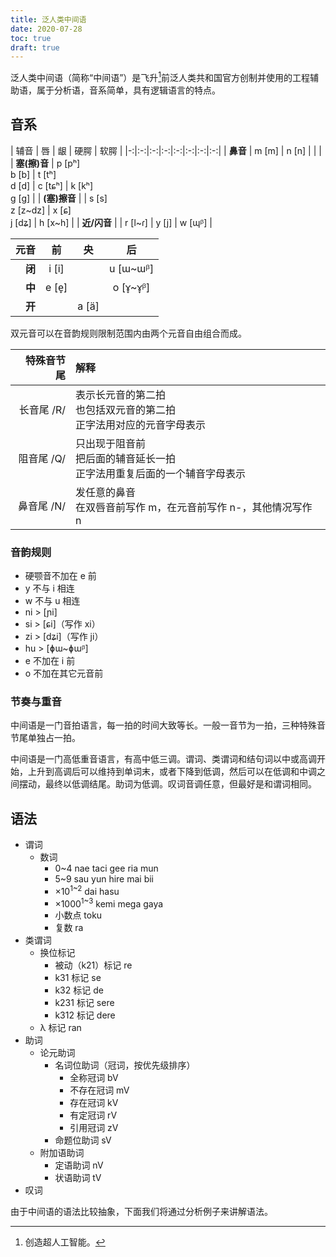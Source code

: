 ```yaml
---
title: 泛人类中间语
date: 2020-07-28
toc: true
draft: true
---
```


泛人类中间语（简称“中间语”）是飞升[^ascension]前泛人类共和国官方创制并使用的工程辅助语，属于分析语，音系简单，具有逻辑语言的特点。

[^ascension]: 创造超人工智能。

## 音系

| 辅音 | 唇 | 龈 | 硬腭 | 软腭 |
|-:|:-:|:-:|:-:|:-:|:-:|:-:|:-:|
| **鼻音** | m [m] | n [n] | [ ]() | [ ]() |
| **塞(擦)音** | p [pʰ]<br>b [b] | t [tʰ]<br>d [d] | c [tɕʰ] | k [kʰ]<br>g [g] |
| **(塞)擦音** | [ ]() | s [s]<br>z [z~dz] | x [ɕ]<br>j [dʑ] | h [x~h] |
| **近/闪音** | [ ]() | r [l~ɾ] | y [j] | w [ɰᵝ] |

| 元音 | 前 | 央 | 后 |
|-:|:-:|:-:|:-:|
| **闭** | i [i] | [ ]() | u [ɯ~ɯᵝ] |
| **中** | e [e̞] | [ ]() | o [ɤ̞~ɤ̞ᵝ] |
| **开** | [ ]() | a [ä] | [ ]() |

双元音可以在音韵规则限制范围内由两个元音自由组合而成。

| 特殊音节尾 | 解释 |
|-:|:-|
| 长音尾 /R/ | 表示长元音的第二拍<br>也包括双元音的第二拍<br>正字法用对应的元音字母表示 |
| 阻音尾 /Q/ | 只出现于阻音前<br>把后面的辅音延长一拍<br>正字法用重复后面的一个辅音字母表示 |
| 鼻音尾 /N/ | 发任意的鼻音<br>在双唇音前写作 m，在元音前写作 n-，其他情况写作 n |

### 音韵规则

- 硬颚音不加在 e 前
- y 不与 i 相连
- w 不与 u 相连
- ni > [ɲi]
- si > [ɕi]（写作 xi）
- zi > [dʑi]（写作 ji）
- hu > [ɸɯ~ɸɯᵝ]
- e 不加在 i 前
- o 不加在其它元音前

### 节奏与重音

中间语是一门音拍语言，每一拍的时间大致等长。一般一音节为一拍，三种特殊音节尾单独占一拍。

中间语是一门高低重音语言，有高中低三调。谓词、类谓词和结句词以中或高调开始，上升到高调后可以维持到单词末，或者下降到低调，然后可以在低调和中调之间摆动，最终以低调结尾。助词为低调。叹词音调任意，但最好是和谓词相同。

## 语法

- 谓词
  - 数词
    - 0~4 nae taci gee ria mun
    - 5~9 sau yun hire mai bii
    - ×10<sup>1~2</sup> dai hasu
    - ×1000<sup>1~3</sup> kemi mega gaya
    - 小数点 toku
    - 复数 ra
- 类谓词
  - 换位标记
    - 被动（k21）标记 re
    - k31 标记 se
    - k32 标记 de
    - k231 标记 sere
    - k312 标记 dere
  - λ 标记 ran
- 助词
  - 论元助词
    - 名词位助词（冠词，按优先级排序）<!-- pdgh -->
      - 全称冠词 bV
      - 不存在冠词 mV
      - 存在冠词 kV
      - 有定冠词 rV
      - 引用冠词 zV
    - 命题位助词 sV
  - 附加语助词
    - 定语助词 nV
    - 状语助词 tV
- 叹词

由于中间语的语法比较抽象，下面我们将通过分析例子来讲解语法。

<style>
html body h1, html body h2, html body h3,
  html body h4, html body h5, html body h6 {
  break-after: avoid;
}
p {
  break-inside: avoid;
}
blockquote table tr td,
  blockquote table tr th {
  font-weight: normal;
  border: none;
  padding: 0 0.25em;
  white-space: nowrap;
  text-align: center;
}
blockquote table tr td:first-child,
  blockquote table tr th:first-child {
  padding-left: 0;
  text-align: right;
}
blockquote table tr td:last-child,
  blockquote table tr th:last-child {
  padding-right: 0;
}
blockquote table tr th {
  border-bottom: 1px black solid;
}
@media print, (width: 736px) and (height: 700px) {
  html body blockquote {
    color: #4E6A6A;
  }
  html body table {
    display: block;
    width: auto;
  }
  p a {
    position: relative;
  }
  p a:before {
    content: attr(href);
    font-size: x-small;
    position: absolute;
    bottom: 1.25rem;
    line-height: 1em;
    color: #6D8585;
  }
  li a:after {
    content: " (" attr(href) ")";
    font-size: small;
    color: #6D8585;
  }
}
</style>
